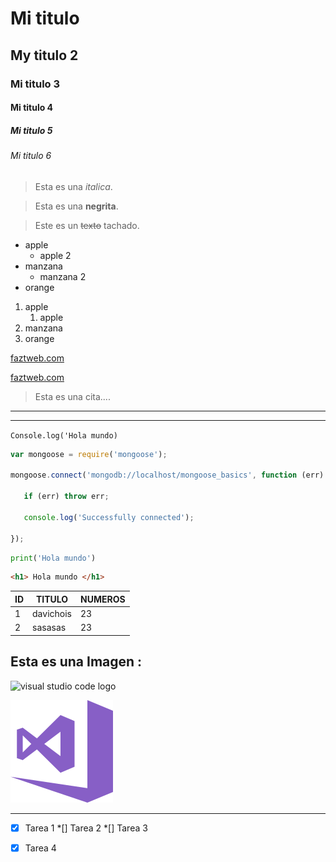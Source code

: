 # Mi titulo
## My titulo 2
### Mi titulo 3
#### Mi titulo 4
##### Mi titulo 5
###### Mi titulo 6

<!-- Este un texto en ITALICA -->
>Esta es una *italica*.
<!-- Este un texto en STRONG -->
>Esta es una **negrita**.
<!-- Este un texto en TACHADO -->
>Este es un ~~texto~~ tachado.

<!-- UL  -->
* apple
    * apple 2
* manzana
    * manzana 2
* orange

<!-- OL -->

1. apple
    1. apple
2. manzana
3. orange


[ faztweb.com ](https://www.faztweb.com)

[ faztweb.com ](https://www.faztweb.com "Blog de fazt web")

>Esta es una cita....
---
______

`Console.log('Hola mundo)`

``` javascript
var mongoose = require('mongoose');
 
mongoose.connect('mongodb://localhost/mongoose_basics', function (err) {
 
   if (err) throw err;
 
   console.log('Successfully connected');
 
});
```

```python
print('Hola mundo')
```

```html
<h1> Hola mundo </h1>
```

| ID | TITULO   | NUMEROS |
|----|----------|---------|
|1   | davichois| 23      |
|2   | sasasas  | 23      |

## Esta es una Imagen : 

![visual studio code logo](https://upload.wikimedia.org/wikipedia/commons/thumb/c/cd/Visual_Studio_2017_Logo.svg/164px-Visual_Studio_2017_Logo.svg.png)

![visual studio code](vsc "vsc logo")


----
<!-- Github MARKDOWN  -->

*[x]  Tarea 1
*[]  Tarea 2
*[]  Tarea 3
*[x]  Tarea 4

























 

